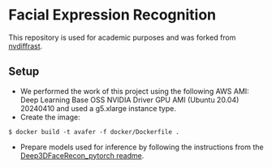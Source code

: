 # Facial Expression Recognition

This repository is used for academic purposes and was forked from [nvdiffrast](https://nvlabs.github.io/nvidffrast).

## Setup

* We performed the work of this project using the following AWS AMI: Deep Learning Base OSS NVIDIA Driver GPU AMI (Ubuntu 20.04) 20240410 and used a g5.xlarge instance type.
* Create the image:
```shell
$ docker build -t avafer -f docker/Dockerfile .
```
* Prepare models used for inference by following the instructions from the [Deep3DFaceRecon_pytorch readme](https://github.com/sicxu/Deep3DFaceRecon_pytorch?tab=readme-ov-file#inference-with-a-pre-trained-model). 


